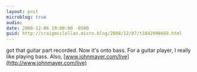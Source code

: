 ```yaml
---
layout: post
microblog: true
audio: 
date: 2008-12-06 19:00:00 -0500
guid: http://craigmcclellan.micro.blog/2008/12/07/t1042998669.html
---
```

got that guitar part recorded.  Now it's onto bass.  For a guitar player, I really like playing bass.  Also, [www.johnmayer.com/live](http://www.johnmayer.com/live)
